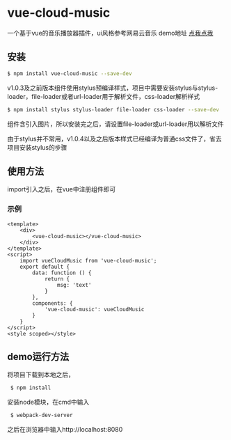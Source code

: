 # vue-cloud-music

 一个基于vue的音乐播放器插件，ui风格参考网易云音乐
 demo地址 [点我点我](http://zoone.cc:8080/webproject/vue_components_demo/vue-cloud-music)

## 安装

```bash
$ npm install vue-cloud-music --save-dev
```
 v1.0.3及之前版本组件使用stylus预编译样式，项目中需要安装stylus与stylus-loader，file-loader或者url-loader用于解析文件，css-loader解析样式

```bash
$ npm install stylus stylus-loader file-loader css-loader --save-dev
```
 组件含引入图片，所以安装完之后，请设置file-loader或url-loader用以解析文件

 由于stylus并不常用，v1.0.4以及之后版本样式已经编译为普通css文件了，省去项目安装stylus的步骤

## 使用方法

 import引入之后，在vue中注册组件即可 

### 示例

```vue
<template>
    <div>
        <vue-cloud-music></vue-cloud-music>
    </div>
</template>
<script>
    import vueCloudMusic from 'vue-cloud-music';
    export default {
        data: function () {
            return {
                msg: 'text'
            }
        },
        components: {
            'vue-cloud-music': vueCloudMusic
        }
    }
</script>
<style scoped></style>
```

## demo运行方法
 将项目下载到本地之后，
```bash
 $ npm install
```
 安装node模块，在cmd中输入
```bash
 $ webpack-dev-server
```
 之后在浏览器中输入http://localhost:8080

